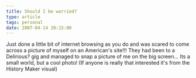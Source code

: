 ```yaml
---
title: Should I be worried?
type: article
tags: personal
date: 2007-04-14 20:15:00
---
```


Just done a little bit of internet browsing as you do and was scared to come across a picture of myself on an American's site!!! They had been to a Delirious? gig and managed to snap a picture of me on the big screen... Its a small world, but a cool photo! (If anyone is really that interested it's from the History Maker visual)
